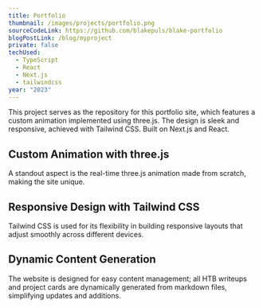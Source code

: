 ```yaml
---
title: Portfolio
thumbnail: /images/projects/portfolio.png
sourceCodeLink: https://github.com/blakepuls/blake-portfolio
blogPostLink: /blog/myproject
private: false
techUsed:
  - TypeScript
  - React
  - Next.js
  - tailwindcss
year: "2023"
---
```

This project serves as the repository for this portfolio site, which features a custom animation implemented using three.js. The design is sleek and responsive, achieved with Tailwind CSS. Built on Next.js and React.
## Custom Animation with three.js
A standout aspect is the real-time three.js animation made from scratch, making the site unique.
## Responsive Design with Tailwind CSS
Tailwind CSS is used for its flexibility in building responsive layouts that adjust smoothly across different devices.
## Dynamic Content Generation
The website is designed for easy content management; all HTB writeups and project cards are dynamically generated from markdown files, simplifying updates and additions.
